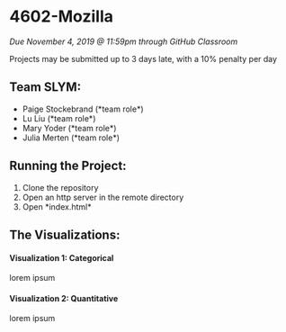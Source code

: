# 4602-Mozilla
*Due November 4, 2019 @ 11:59pm through GitHub Classroom*

Projects may be submitted up to 3 days late, with a 10% penalty per day
## Team SLYM:
<ul>
  <li>Paige Stockebrand (*team role*)</li>
  <li>Lu Liu (*team role*)</li>
  <li>Mary Yoder (*team role*)</li>
  <li>Julia Merten (*team role*)</li>
</ul>

## Running the Project:
<ol>
<li>Clone the repository</li>
<li>Open an http server in the remote directory</li>
<li>Open *index.html*</li>
</ol>

## The Visualizations:
#### Visualization 1: Categorical
lorem ipsum

#### Visualization 2: Quantitative
lorem ipsum